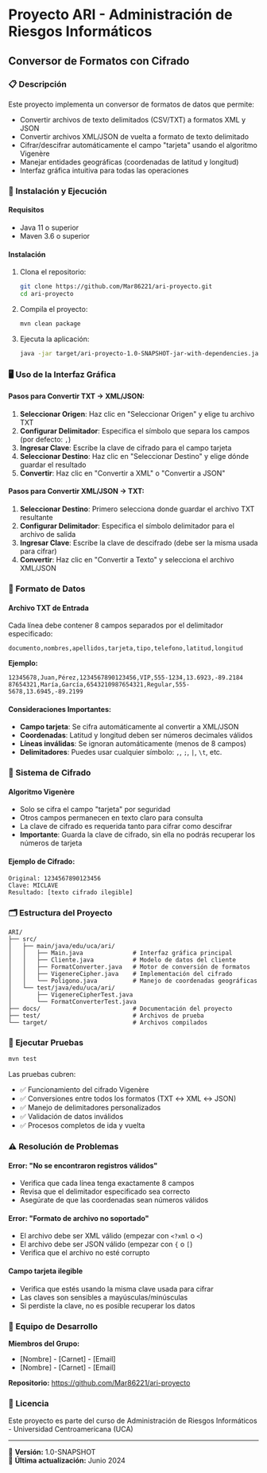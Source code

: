 # Proyecto ARI - Administración de Riesgos Informáticos
## Conversor de Formatos con Cifrado

### 📋 Descripción
Este proyecto implementa un conversor de formatos de datos que permite:
- Convertir archivos de texto delimitados (CSV/TXT) a formatos XML y JSON
- Convertir archivos XML/JSON de vuelta a formato de texto delimitado
- Cifrar/descifrar automáticamente el campo "tarjeta" usando el algoritmo Vigenère
- Manejar entidades geográficas (coordenadas de latitud y longitud)
- Interfaz gráfica intuitiva para todas las operaciones

### 🚀 Instalación y Ejecución

#### Requisitos
- Java 11 o superior
- Maven 3.6 o superior

#### Instalación
1. Clona el repositorio:
   ```bash
   git clone https://github.com/Mar86221/ari-proyecto.git
   cd ari-proyecto
   ```

2. Compila el proyecto:
   ```bash
   mvn clean package
   ```

3. Ejecuta la aplicación:
   ```bash
   java -jar target/ari-proyecto-1.0-SNAPSHOT-jar-with-dependencies.jar
   ```

### 🖥️ Uso de la Interfaz Gráfica

#### Pasos para Convertir TXT → XML/JSON:
1. **Seleccionar Origen**: Haz clic en "Seleccionar Origen" y elige tu archivo TXT
2. **Configurar Delimitador**: Especifica el símbolo que separa los campos (por defecto: `,`)
3. **Ingresar Clave**: Escribe la clave de cifrado para el campo tarjeta
4. **Seleccionar Destino**: Haz clic en "Seleccionar Destino" y elige dónde guardar el resultado
5. **Convertir**: Haz clic en "Convertir a XML" o "Convertir a JSON"

#### Pasos para Convertir XML/JSON → TXT:
1. **Seleccionar Destino**: Primero selecciona donde guardar el archivo TXT resultante
2. **Configurar Delimitador**: Especifica el símbolo delimitador para el archivo de salida
3. **Ingresar Clave**: Escribe la clave de descifrado (debe ser la misma usada para cifrar)
4. **Convertir**: Haz clic en "Convertir a Texto" y selecciona el archivo XML/JSON

### 📄 Formato de Datos

#### Archivo TXT de Entrada
Cada línea debe contener 8 campos separados por el delimitador especificado:
```
documento,nombres,apellidos,tarjeta,tipo,telefono,latitud,longitud
```

**Ejemplo:**
```
12345678,Juan,Pérez,1234567890123456,VIP,555-1234,13.6923,-89.2184
87654321,María,García,6543210987654321,Regular,555-5678,13.6945,-89.2199
```

#### Consideraciones Importantes:
- **Campo tarjeta**: Se cifra automáticamente al convertir a XML/JSON
- **Coordenadas**: Latitud y longitud deben ser números decimales válidos
- **Líneas inválidas**: Se ignoran automáticamente (menos de 8 campos)
- **Delimitadores**: Puedes usar cualquier símbolo: `,`, `;`, `|`, `\t`, etc.

### 🔐 Sistema de Cifrado

#### Algoritmo Vigenère
- Solo se cifra el campo "tarjeta" por seguridad
- Otros campos permanecen en texto claro para consulta
- La clave de cifrado es requerida tanto para cifrar como descifrar
- **Importante**: Guarda la clave de cifrado, sin ella no podrás recuperar los números de tarjeta

#### Ejemplo de Cifrado:
```
Original: 1234567890123456
Clave: MICLAVE
Resultado: [texto cifrado ilegible]
```

### 🗂️ Estructura del Proyecto

```
ARI/
├── src/
│   ├── main/java/edu/uca/ari/
│   │   ├── Main.java              # Interfaz gráfica principal
│   │   ├── Cliente.java           # Modelo de datos del cliente
│   │   ├── FormatConverter.java   # Motor de conversión de formatos
│   │   ├── VigenereCipher.java    # Implementación del cifrado
│   │   └── Poligono.java          # Manejo de coordenadas geográficas
│   └── test/java/edu/uca/ari/
│       ├── VigenereCipherTest.java
│       └── FormatConverterTest.java
├── docs/                          # Documentación del proyecto
├── test/                          # Archivos de prueba
└── target/                        # Archivos compilados
```

### 🧪 Ejecutar Pruebas

```bash
mvn test
```

Las pruebas cubren:
- ✅ Funcionamiento del cifrado Vigenère
- ✅ Conversiones entre todos los formatos (TXT ↔ XML ↔ JSON)
- ✅ Manejo de delimitadores personalizados
- ✅ Validación de datos inválidos
- ✅ Procesos completos de ida y vuelta

### ⚠️ Resolución de Problemas

#### Error: "No se encontraron registros válidos"
- Verifica que cada línea tenga exactamente 8 campos
- Revisa que el delimitador especificado sea correcto
- Asegúrate de que las coordenadas sean números válidos

#### Error: "Formato de archivo no soportado"
- El archivo debe ser XML válido (empezar con `<?xml` o `<`)
- El archivo debe ser JSON válido (empezar con `{` o `[`)
- Verifica que el archivo no esté corrupto

#### Campo tarjeta ilegible
- Verifica que estés usando la misma clave usada para cifrar
- Las claves son sensibles a mayúsculas/minúsculas
- Si perdiste la clave, no es posible recuperar los datos

### 👥 Equipo de Desarrollo

**Miembros del Grupo:**
- [Nombre] - [Carnet] - [Email]
- [Nombre] - [Carnet] - [Email]

**Repositorio:** https://github.com/Mar86221/ari-proyecto

### 📝 Licencia

Este proyecto es parte del curso de Administración de Riesgos Informáticos - Universidad Centroamericana (UCA)

---

🔧 **Versión:** 1.0-SNAPSHOT  
📅 **Última actualización:** Junio 2024
